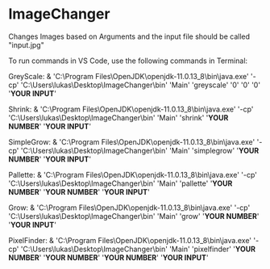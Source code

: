 # ImageChanger
Changes Images based on Arguments and the input file should be called "input.jpg"

To run commands in VS Code, use the following commands in Terminal:



GreyScale: & 'C:\Program Files\OpenJDK\openjdk-11.0.13_8\bin\java.exe' '-cp' 'C:\Users\lukas\Desktop\ImageChanger\bin' 'Main' 'greyscale' '0' '0' '0' '****YOUR INPUT****'

Shrink: & 'C:\Program Files\OpenJDK\openjdk-11.0.13_8\bin\java.exe' '-cp' 'C:\Users\lukas\Desktop\ImageChanger\bin' 'Main' 'shrink' '****YOUR NUMBER****' '****YOUR INPUT****'

SimpleGrow: & 'C:\Program Files\OpenJDK\openjdk-11.0.13_8\bin\java.exe' '-cp' 'C:\Users\lukas\Desktop\ImageChanger\bin' 'Main' 'simplegrow' '****YOUR NUMBER****' '****YOUR INPUT****'

Pallette: & 'C:\Program Files\OpenJDK\openjdk-11.0.13_8\bin\java.exe' '-cp' 'C:\Users\lukas\Desktop\ImageChanger\bin' 'Main' 'pallette' '****YOUR NUMBER****' '****YOUR NUMBER****' '****YOUR INPUT****'

Grow: & 'C:\Program Files\OpenJDK\openjdk-11.0.13_8\bin\java.exe' '-cp' 'C:\Users\lukas\Desktop\ImageChanger\bin' 'Main' 'grow' '****YOUR NUMBER****' '****YOUR INPUT****'

PixelFinder: & 'C:\Program Files\OpenJDK\openjdk-11.0.13_8\bin\java.exe' '-cp' 'C:\Users\lukas\Desktop\ImageChanger\bin' 'Main' 'pixelfinder' '****YOUR NUMBER****' '****YOUR NUMBER****' '****YOUR NUMBER****' '****YOUR INPUT****'
